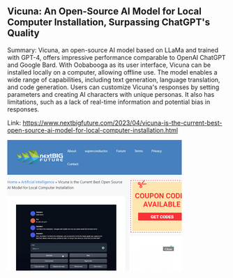 ## Vicuna: An Open-Source AI Model for Local Computer Installation, Surpassing ChatGPT's Quality
Summary: Vicuna, an open-source AI model based on LLaMa and trained with GPT-4, offers impressive performance comparable to OpenAI ChatGPT and Google Bard. With Oobabooga as its user interface, Vicuna can be installed locally on a computer, allowing offline use. The model enables a wide range of capabilities, including text generation, language translation, and code generation. Users can customize Vicuna's responses by setting parameters and creating AI characters with unique personas. It also has limitations, such as a lack of real-time information and potential bias in responses.

Link: https://www.nextbigfuture.com/2023/04/vicuna-is-the-current-best-open-source-ai-model-for-local-computer-installation.html

<img src="/img/13748925-34da-421f-a907-e2ded20206fc.png" width="400" />
<br/><br/>
